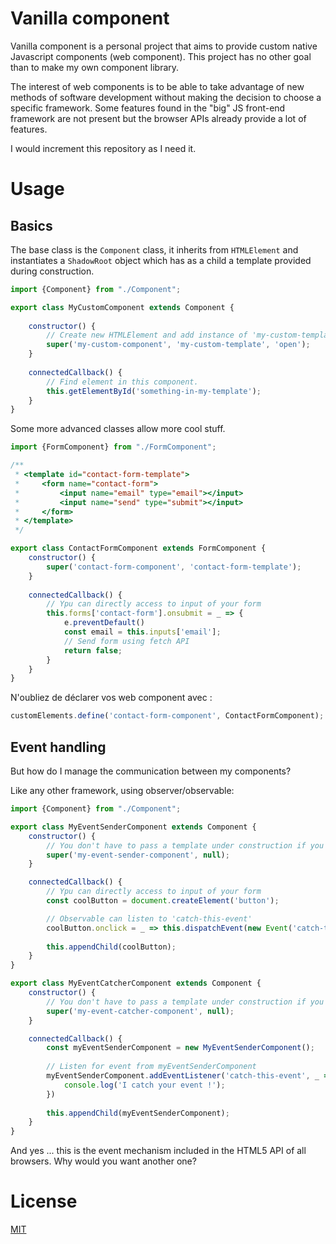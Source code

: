 # Vanilla component

Vanilla component is a personal project that aims to provide custom native Javascript components (web component). This project has no other goal than to make my own component library.

The interest of web components is to be able to take advantage of new methods of software development without making the decision to choose a specific framework. Some features found in the "big" JS front-end framework are not present but the browser APIs already provide a lot of features.

I would increment this repository as I need it.

# Usage

## Basics

The base class is the `Component` class, it inherits from `HTMLElement` and instantiates a `ShadowRoot` object which has as a child a template provided during construction.
```js
import {Component} from "./Component";

export class MyCustomComponent extends Component {
    
    constructor() {
        // Create new HTMLElement and add instance of 'my-custom-template' has first child.
        super('my-custom-component', 'my-custom-template', 'open');
    }
    
    connectedCallback() {
        // Find element in this component.
        this.getElementById('something-in-my-template');        
    }
}

```

Some more advanced classes allow more cool stuff.

```js
import {FormComponent} from "./FormComponent";

/**
 * <template id="contact-form-template">
 *     <form name="contact-form">
 *         <input name="email" type="email"></input>
 *         <input name="send" type="submit"></input>
 *     </form>    
 * </template>
 */

export class ContactFormComponent extends FormComponent {
    constructor() {
        super('contact-form-component', 'contact-form-template');
    }
    
    connectedCallback() {
        // Ypu can directly access to input of your form
        this.forms['contact-form'].onsubmit = _ => {
            e.preventDefault()
            const email = this.inputs['email'];
            // Send form using fetch API
            return false;
        }
    }
}
```
 
N'oubliez de déclarer vos web component avec : 
```js
customElements.define('contact-form-component', ContactFormComponent);
```

## Event handling

But how do I manage the communication between my components?

Like any other framework, using observer/observable:

```js
import {Component} from "./Component";

export class MyEventSenderComponent extends Component {
    constructor() {
        // You don't have to pass a template under construction if you don't need it.
        super('my-event-sender-component', null);
    }

    connectedCallback() {
        // Ypu can directly access to input of your form
        const coolButton = document.createElement('button');

        // Observable can listen to 'catch-this-event'
        coolButton.onclick = _ => this.dispatchEvent(new Event('catch-this-event'));
        
        this.appendChild(coolButton);
    }
}

export class MyEventCatcherComponent extends Component {
    constructor() {
        // You don't have to pass a template under construction if you don't need it.
        super('my-event-catcher-component', null);
    }

    connectedCallback() {
        const myEventSenderComponent = new MyEventSenderComponent();
        
        // Listen for event from myEventSenderComponent 
        myEventSenderComponent.addEventListener('catch-this-event', _ => {
            console.log('I catch your event !');
        })
        
        this.appendChild(myEventSenderComponent);
    }
}

```
And yes ... this is the event mechanism included in the HTML5 API of all browsers.
Why would you want another one?

# License
[MIT](https://choosealicense.com/licenses/mit/)